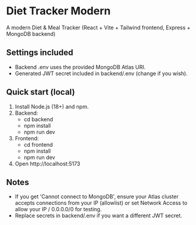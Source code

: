 # Diet Tracker Modern

A modern Diet & Meal Tracker (React + Vite + Tailwind frontend, Express + MongoDB backend)

## Settings included
- Backend .env uses the provided MongoDB Atlas URI.
- Generated JWT secret included in backend/.env (change if you wish).

## Quick start (local)
1. Install Node.js (18+) and npm.
2. Backend:
   - cd backend
   - npm install
   - npm run dev
3. Frontend:
   - cd frontend
   - npm install
   - npm run dev
4. Open http://localhost:5173

## Notes
- If you get 'Cannot connect to MongoDB', ensure your Atlas cluster accepts connections from your IP (allowlist) or set Network Access to allow your IP / 0.0.0.0/0 for testing.
- Replace secrets in backend/.env if you want a different JWT secret.
